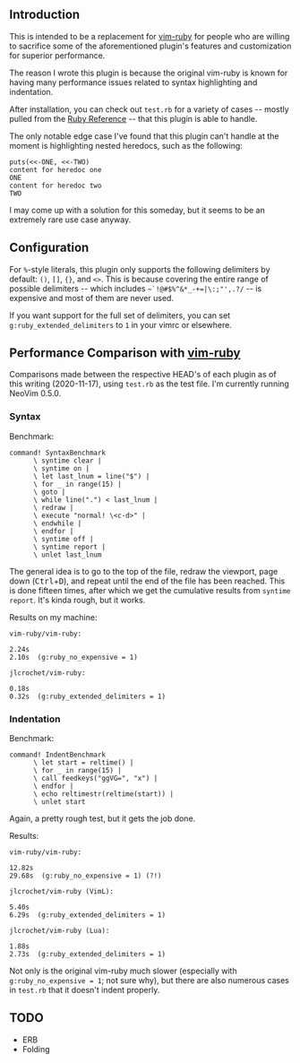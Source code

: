 ## Introduction

This is intended to be a replacement for [vim-ruby](https://github.com/vim-ruby/vim-ruby) for people who are willing to sacrifice some of the aforementioned plugin's features and customization for superior performance.

The reason I wrote this plugin is because the original vim-ruby is known for having many performance issues related to syntax highlighting and indentation.

After installation, you can check out `test.rb` for a variety of cases -- mostly pulled from the [Ruby Reference](https://rubyreferences.github.io/rubyref/) -- that this plugin is able to handle.

The only notable edge case I've found that this plugin can't handle at the moment is highlighting nested heredocs, such as the following:

    puts(<<-ONE, <<-TWO)
    content for heredoc one
    ONE
    content for heredoc two
    TWO

I may come up with a solution for this someday, but it seems to be an extremely rare use case anyway.

## Configuration

For `%`-style literals, this plugin only supports the following delimiters by default: `()`, `[]`, `{}`, and `<>`. This is because covering the entire range of possible delimiters -- which includes ```~`!@#$%^&*_-+=|\:;"',.?/``` -- is expensive and most of them are never used.

If you want support for the full set of delimiters, you can set `g:ruby_extended_delimiters` to `1` in your vimrc or elsewhere.

## Performance Comparison with [vim-ruby](https://github.com/vim-ruby/vim-ruby)

Comparisons made between the respective HEAD's of each plugin as of this writing (2020-11-17), using `test.rb` as the test file. I'm currently running NeoVim 0.5.0.

### Syntax

Benchmark:

    command! SyntaxBenchmark
          \ syntime clear |
          \ syntime on |
          \ let last_lnum = line("$") |
          \ for _ in range(15) |
          \ goto |
          \ while line(".") < last_lnum |
          \ redraw |
          \ execute "normal! \<c-d>" |
          \ endwhile |
          \ endfor |
          \ syntime off |
          \ syntime report |
          \ unlet last_lnum

The general idea is to go to the top of the file, redraw the viewport, page down (<kbd>Ctrl</kbd>+<kbd>D</kbd>), and repeat until the end of the file has been reached. This is done fifteen times, after which we get the cumulative results from `syntime report`. It's kinda rough, but it works.

Results on my machine:

    vim-ruby/vim-ruby:

    2.24s
    2.10s  (g:ruby_no_expensive = 1)

    jlcrochet/vim-ruby:

    0.18s
    0.32s  (g:ruby_extended_delimiters = 1)

### Indentation

Benchmark:

    command! IndentBenchmark
          \ let start = reltime() |
          \ for _ in range(15) |
          \ call feedkeys("ggVG=", "x") |
          \ endfor |
          \ echo reltimestr(reltime(start)) |
          \ unlet start

Again, a pretty rough test, but it gets the job done.

Results:

    vim-ruby/vim-ruby:

    12.82s
    29.68s  (g:ruby_no_expensive = 1) (?!)

    jlcrochet/vim-ruby (VimL):

    5.40s
    6.29s  (g:ruby_extended_delimiters = 1)

    jlcrochet/vim-ruby (Lua):

    1.88s
    2.73s  (g:ruby_extended_delimiters = 1)

Not only is the original vim-ruby much slower (especially with `g:ruby_no_expensive = 1`; not sure why), but there are also numerous cases in `test.rb` that it doesn't indent properly.

## TODO

* ERB
* Folding
